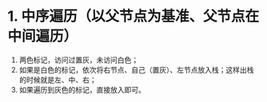 # 1. 中序遍历（以父节点为基准、父节点在中间遍历）
1. 两色标记，访问过置灰，未访问白色；
2. 如果是白色的标记，依次将右节点、自己（置灰）、左节点放入栈；这样出栈的时候就是左、中、右；
3. 如果遍历到灰色的标记，直接放入即可。

```


```

